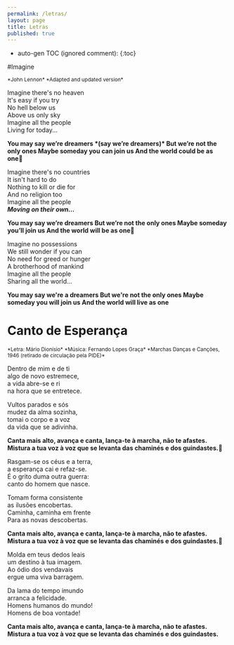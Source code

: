 ```yaml
---
permalink: /letras/
layout: page
title: Letras
published: true
---
```



* auto-gen TOC (ignored comment):
{:toc}


#Imagine

<small>
*John Lennon*  
*Adapted and updated version*  
</small>

Imagine there's no heaven  
It's easy if you try  
No hell below us  
Above us only sky  
Imagine all the people  
Living for today...  

<b>
You may say we’re dreamers *(say we’re dreamers)*  
But we’re not the only ones  
Maybe someday you can join us  
And the world could be as one  
</b>

Imagine there's no countries  
It isn't hard to do  
Nothing to kill or die for  
And no religion too  
Imagine all the people  
***Moving on their own…***  

<b>
You may say we’re dreamers  
But we’re not the only ones  
Maybe someday you’ll join us  
And the world will be as one  
</b>

Imagine no possessions  
We still wonder if you can  
No need for greed or hunger  
A brotherhood of mankind  
Imagine all the people  
Sharing all the world...  

<b>
You may say we're a dreamers  
But we're not the only ones  
Maybe someday you will join us  
And the world will live as one  
</b>

# Canto de Esperança

<small>
*Letra: Mário Dionísio*  
*Música: Fernando Lopes Graça*  
*Marchas Danças e Canções, 1946 (retirado de circulação pela PIDE)*  
</small>

Dentro de mim e de ti  
algo de novo estremece,  
a vida abre-se e ri  
na hora que se entretece.  

Vultos parados e sós  
mudez da alma sozinha,  
tomai o corpo e a voz  
da vida que se adivinha.   

<b>
Canta mais alto, avança e canta,  
lança-te à marcha, não te afastes.  
Mistura a tua voz à voz que se levanta  
das chaminés e dos guindastes.  
</b>

Rasgam-se os céus e a terra,  
a esperança cai e refaz-se.  
É o grito duma outra guerra:  
canto do homem que nasce.   

Tomam forma consistente  
as ilusões encobertas.  
Caminha, caminha em frente  
Para as novas descobertas.  

<b>
Canta mais alto, avança e canta,  
lança-te à marcha, não te afastes.  
Mistura a tua voz à voz que se levanta  
das chaminés e dos guindastes.  
</b>

Molda em teus dedos leais  
um destino à tua imagem.  
Ao ódio dos vendavais  
ergue uma viva barragem.  

Da lama do tempo imundo  
arranca a felicidade.  
Homens humanos do mundo!  
Homens de boa vontade!  

<b>
Canta mais alto, avança e canta,  
lança-te à marcha, não te afastes.  
Mistura a tua voz à voz que se levanta  
das chaminés e dos guindastes.  
</b>